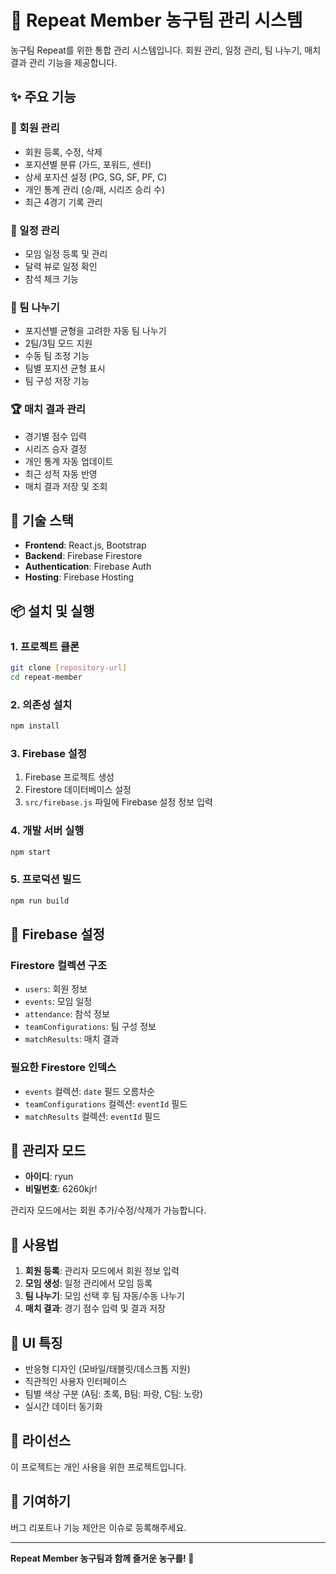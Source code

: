 # 🏀 Repeat Member 농구팀 관리 시스템

농구팀 Repeat를 위한 통합 관리 시스템입니다. 회원 관리, 일정 관리, 팀 나누기, 매치 결과 관리 기능을 제공합니다.

## ✨ 주요 기능

### 👥 회원 관리
- 회원 등록, 수정, 삭제
- 포지션별 분류 (가드, 포워드, 센터)
- 상세 포지션 설정 (PG, SG, SF, PF, C)
- 개인 통계 관리 (승/패, 시리즈 승리 수)
- 최근 4경기 기록 관리

### 📅 일정 관리
- 모임 일정 등록 및 관리
- 달력 뷰로 일정 확인
- 참석 체크 기능

### 🎯 팀 나누기
- 포지션별 균형을 고려한 자동 팀 나누기
- 2팀/3팀 모드 지원
- 수동 팀 조정 기능
- 팀별 포지션 균형 표시
- 팀 구성 저장 기능

### 🏆 매치 결과 관리
- 경기별 점수 입력
- 시리즈 승자 결정
- 개인 통계 자동 업데이트
- 최근 성적 자동 반영
- 매치 결과 저장 및 조회

## 🚀 기술 스택

- **Frontend**: React.js, Bootstrap
- **Backend**: Firebase Firestore
- **Authentication**: Firebase Auth
- **Hosting**: Firebase Hosting

## 📦 설치 및 실행

### 1. 프로젝트 클론
```bash
git clone [repository-url]
cd repeat-member
```

### 2. 의존성 설치
```bash
npm install
```

### 3. Firebase 설정
1. Firebase 프로젝트 생성
2. Firestore 데이터베이스 설정
3. `src/firebase.js` 파일에 Firebase 설정 정보 입력

### 4. 개발 서버 실행
```bash
npm start
```

### 5. 프로덕션 빌드
```bash
npm run build
```

## 🔧 Firebase 설정

### Firestore 컬렉션 구조
- `users`: 회원 정보
- `events`: 모임 일정
- `attendance`: 참석 정보
- `teamConfigurations`: 팀 구성 정보
- `matchResults`: 매치 결과

### 필요한 Firestore 인덱스
- `events` 컬렉션: `date` 필드 오름차순
- `teamConfigurations` 컬렉션: `eventId` 필드
- `matchResults` 컬렉션: `eventId` 필드

## 👤 관리자 모드

- **아이디**: ryun
- **비밀번호**: 6260kjr!

관리자 모드에서는 회원 추가/수정/삭제가 가능합니다.

## 📱 사용법

1. **회원 등록**: 관리자 모드에서 회원 정보 입력
2. **모임 생성**: 일정 관리에서 모임 등록
3. **팀 나누기**: 모임 선택 후 팀 자동/수동 나누기
4. **매치 결과**: 경기 점수 입력 및 결과 저장

## 🎨 UI 특징

- 반응형 디자인 (모바일/태블릿/데스크톱 지원)
- 직관적인 사용자 인터페이스
- 팀별 색상 구분 (A팀: 초록, B팀: 파랑, C팀: 노랑)
- 실시간 데이터 동기화

## 📄 라이선스

이 프로젝트는 개인 사용을 위한 프로젝트입니다.

## 🤝 기여하기

버그 리포트나 기능 제안은 이슈로 등록해주세요.

---

**Repeat Member 농구팀과 함께 즐거운 농구를! 🏀**